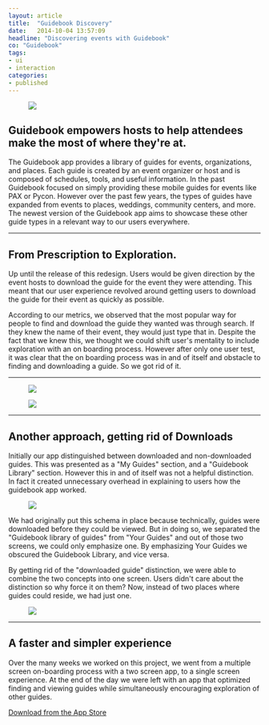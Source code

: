 ```yaml
---
layout: article
title:  "Guidebook Discovery"
date:   2014-10-04 13:57:09
headline: "Discovering events with Guidebook"
co: "Guidebook"
tags:
- ui
- interaction
categories:
- published
---
```


<figure>
<img src="{{edchao.github.io}}/assets/img_guidebook_cover.jpg" />
</figure>


<!--more-->

## Guidebook empowers hosts to help attendees make the most of where they're at.


The Guidebook app provides a library of guides for events, organizations, and places. Each guide is created by an event organizer or host and is composed of schedules, tools, and useful information.  In the past Guidebook focused on simply providing these mobile guides for events like PAX or Pycon.   However over the past few years, the types of guides have expanded from events to places, weddings, community centers, and more.  The newest version of the Guidebook app aims to showcase these other guide types in a relevant way to our users everywhere.

---

## From Prescription to Exploration.

Up until the release of this redesign.  Users would be given direction by the event hosts to download the  guide for the event they were attending.  This meant that our user experience revolved around getting users to download the guide for their event as quickly as possible.

According to our metrics, we observed that the most popular way for people to find and download the guide they wanted was through search.  If they knew the name of their event, they would just type that in. Despite the fact that we knew this,  we thought we could shift user's mentality to include exploration with an on boarding process.  However after only one user test, it was clear that the on boarding process was in and of itself and obstacle to finding and downloading a guide.  So we got rid of it.

---

<figure>
<img src="{{edchao.github.io}}/assets/img_discover_onboard.jpg" />
</figure>


<figure>
<img src="{{edchao.github.io}}/assets/img_discover_videos.jpg" />
</figure>

---

## Another approach, getting rid of Downloads

Initially our app distinguished between downloaded and non-downloaded guides.  This was presented as a "My Guides" section, and a "Guidebook Library" section. However this in and of itself was not a helpful distinction.  In fact it created unnecessary overhead in explaining to users how the guidebook app worked.

<figure>
<img src="{{edchao.github.io}}/assets/img_discover_original.jpg" />
</figure>

We had originally put this schema in place because technically, guides were downloaded before they could be viewed.  But in doing so, we separated the "Guidebook library of guides" from "Your Guides" and out of those two screens, we could only emphasize one.  By emphasizing Your Guides we obscured the Guidebook Library, and vice versa.

By getting rid of the "downloaded guide" distinction, we were able to combine the two concepts into one screen.  Users didn't care about the distinction so why force it on them?  Now, instead of two places where guides could reside, we had just one.  

<figure>
<img src="{{edchao.github.io}}/assets/img_discover_final.jpg" />
</figure>

---

## A faster and simpler experience

Over the many weeks we worked on this project, we went from a multiple screen on-boarding process with a two screen app, to a single screen experience.  At the end of the day we were left with an app that optimized finding and viewing guides while simultaneously encouraging exploration of other guides.

<a href="https://itunes.apple.com/us/app/guidebook/id428713847?mt=8">Download from the App Store</a>
